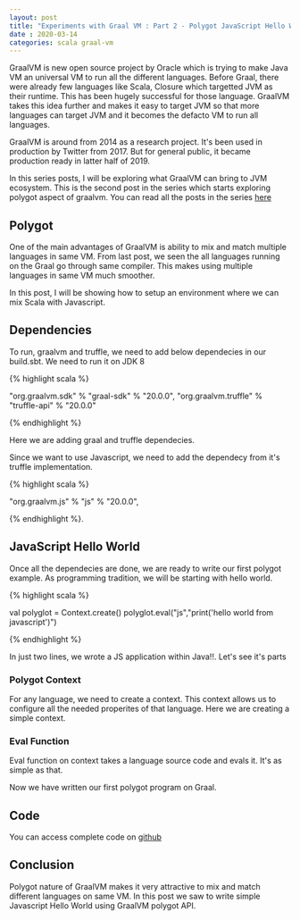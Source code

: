 ```yaml
---
layout: post
title: "Experiments with Graal VM : Part 2 - Polygot JavaScript Hello World"
date : 2020-03-14
categories: scala graal-vm
---
```

GraalVM is new open source project by Oracle which is trying to make Java VM an universal VM to run all the different languages. Before Graal, there were already few languages like Scala, Closure which targetted JVM as their runtime. This has been hugely successful for those language. GraalVM takes this idea further and makes it easy to target JVM so that more languages can target JVM and it becomes the defacto VM to run all languages.

GraalVM is around from 2014 as a research project. It's been used in production by Twitter from 2017. But for general public, it became production ready in latter half of 2019.

In this series posts, I will be exploring what GraalVM can bring to JVM ecosystem. This is the second post in the series which starts exploring polygot aspect of graalvm. You can read all the posts in the series [here](/categories/graal-vm)


## Polygot 

One of the main advantages of GraalVM is ability to mix and match multiple languages in same VM. From last post, we seen the all languages running on the Graal go through same compiler. This makes using multiple languages in same VM much smoother. 

In this post, I will be showing how to setup an environment where we can mix Scala with Javascript.


## Dependencies

To run, graalvm and truffle, we need to add below dependecies in our build.sbt. We need to run it on JDK 8


{% highlight scala %}

"org.graalvm.sdk" % "graal-sdk" % "20.0.0",
"org.graalvm.truffle" % "truffle-api" % "20.0.0"

{% endhighlight %}

Here we are adding graal and truffle dependecies.


Since we want to use Javascript, we need to add the dependecy from it's truffle implementation.

{% highlight scala %}

"org.graalvm.js" % "js" % "20.0.0",

{% endhighlight %}.


## JavaScript Hello World

Once all the dependecies are done, we are ready to write our first polygot example. As programming tradition, we will be starting with hello world.

{% highlight scala %}

val polyglot = Context.create()
polyglot.eval("js","print('hello world from javascript')")
 
{% endhighlight %}

In just two lines, we wrote a JS application within Java!!. Let's see it's parts

### Polygot Context

For any language, we need to create a context. This context allows us to configure all the needed properites of that language. Here we are creating a simple context.

### Eval Function

Eval function on context takes a language source code and evals it. It's as simple as that.


Now we have written our first polygot program on Graal.


## Code

You can access complete code on [github]()


## Conclusion

Polygot nature of GraalVM makes it very attractive to mix and match different languages on same VM. In this post we saw to write simple Javascript Hello World using GraalVM polygot API.
